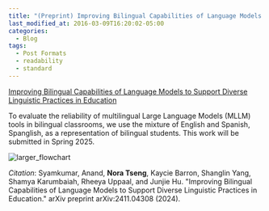 ```yaml
---
title: "(Preprint) Improving Bilingual Capabilities of Language Models to Support Diverse Linguistic Practices in Education"
last_modified_at: 2016-03-09T16:20:02-05:00
categories:
  - Blog
tags:
  - Post Formats
  - readability
  - standard
---
```

[Improving Bilingual Capabilities of Language Models to Support Diverse Linguistic Practices in Education](https://arxiv.org/abs/2411.04308)

To evaluate the reliability of multilingual Large Language Models (MLLM) tools in bilingual classrooms, we use the mixture of English and Spanish, Spanglish, as a representation of bilingual students. This work will be submitted in Spring 2025.

![larger_flowchart](https://github.com/user-attachments/assets/b282353d-9c27-4c42-b386-ef62ea22acaa)

_Citation_: Syamkumar, Anand, **Nora Tseng**, Kaycie Barron, Shanglin Yang, Shamya Karumbaiah, Rheeya Uppaal, and Junjie Hu. "Improving Bilingual Capabilities of Language Models to Support Diverse Linguistic Practices in Education." arXiv preprint arXiv:2411.04308 (2024).
